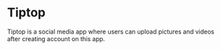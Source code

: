 # Tiptop
Tiptop is a social media app where users can upload pictures and videos after creating account on this app.
